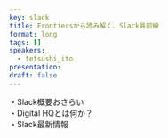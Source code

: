 ```yaml
---
key: slack
title: Frontiersから読み解く、Slack最前線
format: long
tags: []
speakers:
  - tetsushi_ito
presentation: 
draft: false
---
```

・Slack概要おさらい<br>
・Digital HQとは何か？<br>
・Slack最新情報